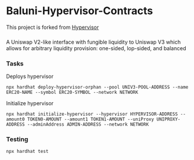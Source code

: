 # Baluni-Hypervisor-Contracts

This project is forked from [Hypervisor](https://github.com/GammaStrategies/hypervisor)

###

A Uniswap V2-like interface with fungible liquidity to Uniswap V3
which allows for arbitrary liquidity provision: one-sided, lop-sided, and
balanced

### Tasks

Deploys hypervisor

`npx hardhat deploy-hypervisor-orphan --pool UNIV3-POOL-ADDRESS --name ERC20-NAME --symbol ERC20-SYMBOL --network NETWORK`

Initialize hypervisor

`npx hardhat initialize-hypervisor --hypervisor HYPERVISOR-ADDRESS --amount0 TOKEN0-AMOUNT --amount1 TOKEN1-AMOUNT --uniProxy UNIPROXY-ADDRESS --adminAddress ADMIN-ADDRESS --network NETWORK`

### Testing

`npx hardhat test`
